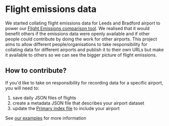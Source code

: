 # Flight emissions data

We started collating flight emissions data for Leeds and Bradford airport to power our [Flight Emissions comparison tool](https://odileeds.org/projects/flight-emissions/). We realised that it would benefit others if the emissions data were openly available and if other people could contribute by doing the work for other airports. This project aims to allow different people/organisations to take responsibility for collating data for different airports and publish it to their own URLs but make it available to others so we can see the bigger picture of flight emissions.

## How to contribute?

If you'd like to take on responsibility for recording data for a specific airport, you will need to:

1. save daily JSON files of flights
2. create a metadata JSON file that describes your airport dataset
3. update the [Primary index file](index.json) to include your airport

See [our examples](examples/) for more information
